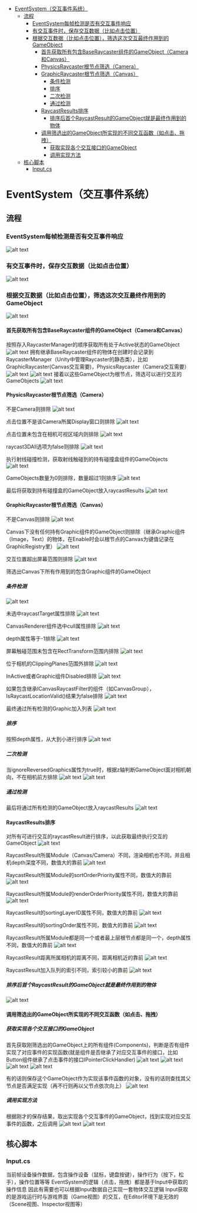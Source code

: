 - [EventSystem（交互事件系统）](#eventsystem交互事件系统)
  - [流程](#流程)
    - [EventSystem每帧检测是否有交互事件响应](#eventsystem每帧检测是否有交互事件响应)
    - [有交互事件时，保存交互数据（比如点击位置）](#有交互事件时保存交互数据比如点击位置)
    - [根据交互数据（比如点击位置），筛选这次交互最终作用到的GameObject](#根据交互数据比如点击位置筛选这次交互最终作用到的gameobject)
      - [首先获取所有包含BaseRaycaster组件的GameObject（Camera和Canvas）](#首先获取所有包含baseraycaster组件的gameobjectcamera和canvas)
      - [PhysicsRaycaster根节点筛选（Camera）](#physicsraycaster根节点筛选camera)
      - [GraphicRaycaster根节点筛选（Canvas）](#graphicraycaster根节点筛选canvas)
        - [条件检测](#条件检测)
        - [排序](#排序)
        - [二次检测](#二次检测)
        - [通过检测](#通过检测)
      - [RaycastResults排序](#raycastresults排序)
        - [排序后首个RaycastResult的GameObject就是最终作用到的物体](#排序后首个raycastresult的gameobject就是最终作用到的物体)
      - [调用筛选出的GameObject所实现的不同交互函数（如点击、拖拽）](#调用筛选出的gameobject所实现的不同交互函数如点击拖拽)
        - [获取实现各个交互接口的GameObject](#获取实现各个交互接口的gameobject)
        - [调用实现方法](#调用实现方法)
  - [核心脚本](#核心脚本)
    - [Input.cs](#inputcs)


# EventSystem（交互事件系统）

## 流程

### EventSystem每帧检测是否有交互事件响应
![alt text](assets/unity_ugui/image-54.png)

### 有交互事件时，保存交互数据（比如点击位置）
![alt text](assets/unity_ugui/image-55.png)

### 根据交互数据（比如点击位置），筛选这次交互最终作用到的GameObject
![alt text](assets/unity_ugui/image-57.png)

#### 首先获取所有包含BaseRaycaster组件的GameObject（Camera和Canvas）
按照存入RaycasterManager的顺序获取所有处于Active状态的GameObject
![alt text](assets/unity_ugui/image-58.png)
拥有继承BaseRaycaster组件的物体在创建时会记录到RaycasterManager（Unity中管理Raycaster的静态类），比如GraphicRaycaster(Canvas交互需要)，PhysicsRaycaster（Camera交互需要）
![alt text](assets/unity_ugui/image-59.png)
![alt text](assets/unity_ugui/image-60.png)
接着以这些GameObject为根节点，筛选可以进行交互的GameObjects
![alt text](assets/unity_ugui/image-61.png)

#### PhysicsRaycaster根节点筛选（Camera）

不是Camera则排除
![alt text](assets/unity_event_system/image-3.png)

点击位置不是该Camera所属Display窗口则排除
![alt text](assets/unity_event_system/image-4.png)

点击位置未包含在相机可视区域内则排除
![alt text](assets/unity_event_system/image-5.png)

raycast3DAll选项为false则排除
![alt text](assets/unity_event_system/image-6.png)

执行射线碰撞检测，获取射线触碰到的持有碰撞盒组件的GameObjects
![alt text](assets/unity_event_system/image-9.png)

GameObjects数量为0则排除，数量超过1则排序
![alt text](assets/unity_event_system/image-7.png)

最后将获取到持有碰撞盒的GameObject放入raycastResults
![alt text](assets/unity_event_system/image-11.png)

#### GraphicRaycaster根节点筛选（Canvas）

不是Canvas则排除
![alt text](assets/unity_ugui/image-62.png)

Canvas下没有任何持有Graphic组件的GameObject则排除（继承Graphic组件（Image，Text）的物体，在Enable时会以根节点的Canvas为键值记录在GraphicRegistry里）
![alt text](assets/unity_ugui/image-63.png)

交互位置超出屏幕范围则排除
![alt text](assets/unity_ugui/image-64.png)

筛选出Canvas下所有作用到的包含Graphic组件的GameObject

##### 条件检测
![alt text](assets/unity_ugui/image-66.png)

未选中raycastTarget属性排除
![alt text](assets/unity_ugui/image-67.png)

CanvasRenderer组件选中cull属性排除
![alt text](assets/unity_ugui/image-68.png)

depth属性等于-1排除
![alt text](assets/unity_ugui/image-69.png)

屏幕触碰范围未包含在RectTransform范围内排除
![alt text](assets/unity_ugui/image-70.png)

位于相机的ClippingPlanes范围外排除
![alt text](assets/unity_ugui/image-71.png)

InActive或者Graphic组件Disabled排除
![alt text](assets/unity_ugui/image-72.png)

如果包含继承ICanvasRaycastFilter的组件（如CanvasGroup），IsRaycastLocationValid()结果为false排除
![alt text](assets/unity_ugui/image-73.png)

最终通过所有检测的Graphic加入列表
![alt text](assets/unity_ugui/image-74.png)

##### 排序
按照depth属性，从大到小进行排序
![alt text](assets/unity_ugui/image-75.png)

##### 二次检测
当ignoreReversedGraphics属性为true时，根据z轴判断GameObject面对相机朝向，不在相机前方排除
![alt text](assets/unity_ugui/image-76.png)
![alt text](assets/unity_ugui/image-77.png)

##### 通过检测
最后将通过所有检测的GameObject放入raycastResults
![alt text](assets/unity_event_system/image.png)

#### RaycastResults排序
对所有可进行交互的raycastResult进行排序，以此获取最终执行交互的GameObject
![alt text](assets/unity_event_system/image-1.png)

RaycastResult所属Module（Canvas/Camera）不同，渲染相机也不同，并且相机depth深度不同，数值大的靠前
![alt text](assets/unity_ugui/image-78.png)

RaycastResult所属Module的sortOrderPriority属性不同，数值大的靠前
![alt text](assets/unity_ugui/image-79.png)

RaycastResult所属Module的renderOrderPriority属性不同，数值大的靠前
![alt text](assets/unity_ugui/image-80.png)

RaycastResult的sortingLayerID属性不同，数值大的靠前
![alt text](assets/unity_ugui/image-81.png)

RaycastResult的sortingOrder属性不同，数值大的靠前
![alt text](assets/unity_ugui/image-82.png)

RaycastResult所属Module都是同一个或者最上层根节点都是同一个，depth属性不同，数值大的靠前
![alt text](assets/unity_ugui/image-83.png)

RaycastResult距离所属相机的距离不同，距离相机近的靠前
![alt text](assets/unity_ugui/image-84.png)

RaycastResult加入队列的索引不同，索引较小的靠前
![alt text](assets/unity_ugui/image-85.png)

##### 排序后首个RaycastResult的GameObject就是最终作用到的物体
![alt text](assets/unity_ugui/image-86.png)

#### 调用筛选出的GameObject所实现的不同交互函数（如点击、拖拽）

##### 获取实现各个交互接口的GameObject
首先获取刚筛选出的GameObject上的所有组件(Components)，判断是否有组件实现了对应事件的实现函数(就是组件是否继承了对应交互事件的接口，比如Button组件继承了点击事件的接口IPointerClickHandler)
![alt text](assets/unity_ugui/image-87.png)
![alt text](assets/unity_ugui/image-89.png)
![alt text](assets/unity_event_system/image-12.png)
![alt text](assets/unity_event_system/image-13.png)

有的话则保存这个GameObject作为实现该事件函数的对象，没有的话则查找其父节点是否满足实现（再不行则再以父节点依次向上）
![alt text](assets/unity_ugui/image-88.png)

##### 调用实现方法
根据刚才的保存结果，取出实现各个交互事件的GameObject，找到实现对应交互事件的函数，之后调用
![alt text](assets/unity_ugui/image-90.png)
![alt text](assets/unity_ugui/image-91.png)

## 核心脚本

### Input.cs
当前帧设备操作数据，包含操作设备（鼠标，键盘按键），操作行为（按下，松手），操作位置等等
EventSystem的逻辑（点击，拖拽）都是基于Input中获取的操作信息
因此有需要也可以根据Input数据自己实现一套物体交互逻辑
Input获取的是游戏运行时与游戏界面（Game视图）的交互，在Editor环境下是无效的（Scene视图、Inspector视图等）